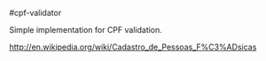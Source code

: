 #cpf-validator

Simple implementation for CPF validation.

http://en.wikipedia.org/wiki/Cadastro_de_Pessoas_F%C3%ADsicas
